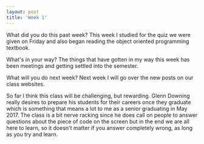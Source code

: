 ```yaml
---
layout: post
title: 'Week 1'
---
```


What did you do this past week?
This week I studied for the quiz we were given on Friday and also began reading the object oriented programming textbook.

What's in your way?
The things that have gotten in my way this week has been meetings and getting settled into the semester.

What will you do next week?
Next week I will go over the new posts on our class websites.

So far I think this class will be challenging, but rewarding. Glenn Downing really desires to prepare his students for their careers once they graduate which is something that means a lot to me as a senior graduating in May 2017. The class is a bit nerve racking since he does call on people to answer questions about the piece of code on the screen but in the end we are all here to learn, so it doesn't matter if you answer completely wrong, as long as you try and learn. 

